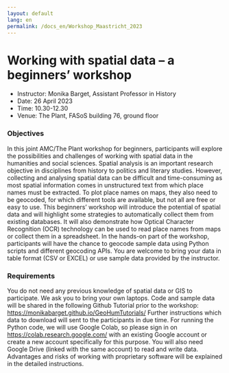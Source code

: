```yaml
---
layout: default
lang: en
permalink: /docs_en/Workshop_Maastricht_2023
---
```


# Working with spatial data – a beginners’ workshop

- Instructor: Monika Barget, Assistant Professor in History
- Date: 26 April 2023
- Time: 10.30-12.30
- Venue: The Plant, FASoS building 76, ground floor

### Objectives

In this joint AMC/The Plant workshop for beginners, participants will explore the possibilities and challenges of working with spatial data in the humanities and social sciences. Spatial analysis is an important research objective in disciplines from history to politics and literary studies. However, collecting and analysing spatial data can be difficult and time-consuming as most spatial information comes in unstructured text from which place names must be extracted. To plot place names on maps, they also need to be geocoded, for which different tools are available, but not all are free or easy to use. This beginners’ workshop will introduce the potential of spatial data and will highlight some strategies to automatically collect them from existing databases. It will also demonstrate how Optical Character Recognition (OCR) technology can be used to read place names from maps or collect them in a spreadsheet. In the hands-on part of the workshop, participants will have the chance to geocode sample data using Python scripts and different geocoding APIs. You are welcome to bring your data in table format (CSV or EXCEL) or use sample data provided by the instructor.
 
### Requirements

You do not need any previous knowledge of spatial data or GIS to participate. We ask you to bring your own laptops. Code and sample data will be shared in the following Github Tutorial prior to the workshop: https://monikabarget.github.io/GeoHumTutorials/ Further instructions which data to download will sent to the participants in due time. For running the Python code, we will use Google Colab, so please sign in on https://colab.research.google.com/ with an existing Google account or create a new account specifically for this purpose. You will also need Google Drive (linked with the same account) to read and write data. Advantages and risks of working with proprietary software will be explained in the detailed instructions.
